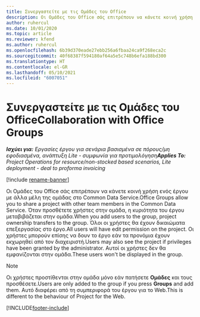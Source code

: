 ```yaml
---
title: Συνεργαστείτε με τις Ομάδες του Office
description: Οι Ομάδες του Office σάς επιτρέπουν να κάνετε κοινή χρήση ενός έργου με άλλα μέλη της ομάδας εντός του Common Data Service.
author: ruhercul
ms.date: 10/01/2020
ms.topic: article
ms.reviewer: kfend
ms.author: ruhercul
ms.openlocfilehash: 6b39d370eade27ebb256a6fbaa24ca9f268eca2c
ms.sourcegitcommit: 40f68387f594180af64a5e5c748b6efa188bd300
ms.translationtype: HT
ms.contentlocale: el-GR
ms.lasthandoff: 05/10/2021
ms.locfileid: "6007051"
---
```

# <a name="collaboration-with-office-groups"></a><span data-ttu-id="34f8e-103">Συνεργαστείτε με τις Ομάδες του Office</span><span class="sxs-lookup"><span data-stu-id="34f8e-103">Collaboration with Office Groups</span></span>

<span data-ttu-id="34f8e-104">_**Ισχύει για:** Εργασίες έργου για σενάρια βασισμένα σε πόρους/μη εφοδιασμένα, ανάπτυξη Lite - συμφωνία για προτιμολόγηση_</span><span class="sxs-lookup"><span data-stu-id="34f8e-104">_**Applies To:** Project Operations for resource/non-stocked based scenarios, Lite deployment - deal to proforma invoicing_</span></span>

[!include [rename-banner](~/includes/cc-data-platform-banner.md)]

<span data-ttu-id="34f8e-105">Οι Ομάδες του Office σάς επιτρέπουν να κάνετε κοινή χρήση ενός έργου με άλλα μέλη της ομάδας στο Common Data Service.</span><span class="sxs-lookup"><span data-stu-id="34f8e-105">Office Groups allow you to share a project with other team members in the Common Data Service.</span></span> <span data-ttu-id="34f8e-106">Όταν προσθέτετε χρήστες στην ομάδα, η κυριότητα του έργου μεταβιβάζεται στην ομάδα.</span><span class="sxs-lookup"><span data-stu-id="34f8e-106">When you add users to the group, project ownership transfers to the group.</span></span> <span data-ttu-id="34f8e-107">Όλοι οι χρήστες θα έχουν δικαιώματα επεξεργασίας στο έργο.</span><span class="sxs-lookup"><span data-stu-id="34f8e-107">All users will have edit permission on the project.</span></span> <span data-ttu-id="34f8e-108">Οι χρήστες μπορούν επίσης να δουν το έργο εάν τα προνόμια έχουν εκχωρηθεί από τον διαχειριστή.</span><span class="sxs-lookup"><span data-stu-id="34f8e-108">Users may also see the project if privileges have been granted by the administrator.</span></span> <span data-ttu-id="34f8e-109">Αυτοί οι χρήστες δεν θα εμφανίζονται στην ομάδα.</span><span class="sxs-lookup"><span data-stu-id="34f8e-109">These users won't be displayed in the group.</span></span>

> [!NOTE] 
> <span data-ttu-id="34f8e-110">Οι χρήστες προστίθενται στην ομάδα μόνο εάν πατήσετε **Ομάδες** και τους προσθέσετε.</span><span class="sxs-lookup"><span data-stu-id="34f8e-110">Users are only added to the group if you press **Groups** and add them.</span></span> <span data-ttu-id="34f8e-111">Αυτό διαφέρει από τη συμπεριφορά του έργου για το Web.</span><span class="sxs-lookup"><span data-stu-id="34f8e-111">This is different to the behaviour of Project for the Web.</span></span> 



[!INCLUDE[footer-include](../includes/footer-banner.md)]